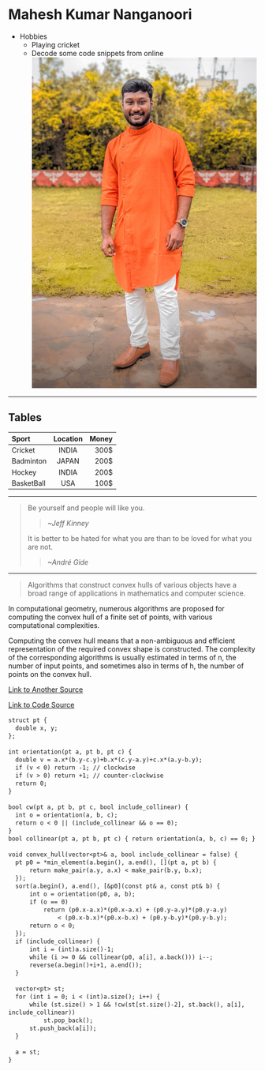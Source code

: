 # Mahesh Kumar Nanganoori
* Hobbies
    * Playing cricket 
    * Decode some code snippets from online 
![Mahesh_Kumar](/Mahesh.jpg) 
*******************************************************************************
## Tables
|Sport|Location|Money|
|:---|:---:|---:|
|Cricket|INDIA|300$|
|Badminton|JAPAN|200$|
|Hockey|INDIA|200$|
|BasketBall|USA|100$|
***********************************************************************
> Be yourself and people will like you.
>> *~Jeff Kinney*
>
> It is better to be hated for what you are than to be loved for what you are not.
>> *~André Gide*
***********************************************************************************

> Algorithms that construct convex hulls of various objects have a broad range of applications in mathematics and computer science.

In computational geometry, numerous algorithms are proposed for computing the convex hull of a finite set of points, with various computational complexities.

Computing the convex hull means that a non-ambiguous and efficient representation of the required convex shape is constructed. The complexity of the corresponding algorithms is usually estimated in terms of n, the number of input points, and sometimes also in terms of h, the number of points on the convex hull.

[Link to Another Source](https://en.wikipedia.org/wiki/Convex_hull_algorithms)

[Link to Code Source](https://cp-algorithms.com/geometry/convex-hull.html)
  ```
  struct pt {
    double x, y;
};

int orientation(pt a, pt b, pt c) {
    double v = a.x*(b.y-c.y)+b.x*(c.y-a.y)+c.x*(a.y-b.y);
    if (v < 0) return -1; // clockwise
    if (v > 0) return +1; // counter-clockwise
    return 0;
}

bool cw(pt a, pt b, pt c, bool include_collinear) {
    int o = orientation(a, b, c);
    return o < 0 || (include_collinear && o == 0);
}
bool collinear(pt a, pt b, pt c) { return orientation(a, b, c) == 0; }

void convex_hull(vector<pt>& a, bool include_collinear = false) {
    pt p0 = *min_element(a.begin(), a.end(), [](pt a, pt b) {
        return make_pair(a.y, a.x) < make_pair(b.y, b.x);
    });
    sort(a.begin(), a.end(), [&p0](const pt& a, const pt& b) {
        int o = orientation(p0, a, b);
        if (o == 0)
            return (p0.x-a.x)*(p0.x-a.x) + (p0.y-a.y)*(p0.y-a.y)
                < (p0.x-b.x)*(p0.x-b.x) + (p0.y-b.y)*(p0.y-b.y);
        return o < 0;
    });
    if (include_collinear) {
        int i = (int)a.size()-1;
        while (i >= 0 && collinear(p0, a[i], a.back())) i--;
        reverse(a.begin()+i+1, a.end());
    }

    vector<pt> st;
    for (int i = 0; i < (int)a.size(); i++) {
        while (st.size() > 1 && !cw(st[st.size()-2], st.back(), a[i], include_collinear))
            st.pop_back();
        st.push_back(a[i]);
    }

    a = st;
}

```